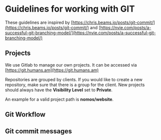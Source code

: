 # Guidelines for working with GIT

These guidelines are inspired by [https://chris.beams.io/posts/git-commit/](https://chris.beams.io/posts/git-commit/) and [https://nvie.com/posts/a-successful-git-branching-model/](https://nvie.com/posts/a-successful-git-branching-model/)

## Projects

We use Gitlab to manage our own projects. It can be accessed via [https://git.humans.am](https://git.humans.am)

Repositories are grouped by clients. If you would like to create a new repository, make sure that there is a group for the client. New projects should always have the **Visibility Level** set to **Private**.

An example for a valid project path is **nomos/website**.

## Git Workflow

## Git commit messages